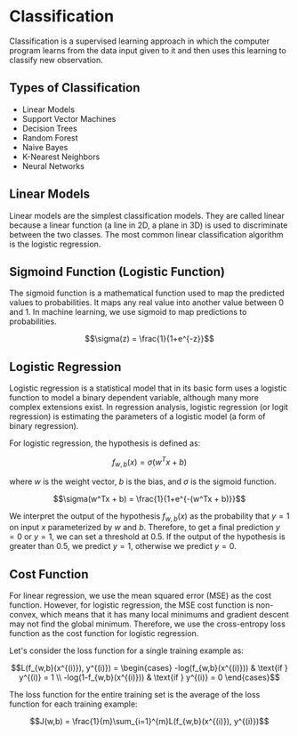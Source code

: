 # Classification
Classification is a supervised learning approach in which the computer program learns from the data input given to it and then uses this learning to classify new observation.

## Types of Classification
- Linear Models
- Support Vector Machines
- Decision Trees
- Random Forest
- Naive Bayes
- K-Nearest Neighbors
- Neural Networks

## Linear Models
Linear models are the simplest classification models. They are called linear because a linear function (a line in 2D, a plane in 3D) is used to discriminate between the two classes. The most common linear classification algorithm is the logistic regression.

## Sigmoind Function (Logistic Function)
The sigmoid function is a mathematical function used to map the predicted values to probabilities. It maps any real value into another value between 0 and 1. In machine learning, we use sigmoid to map predictions to probabilities.

$$\sigma(z) = \frac{1}{1+e^{-z}}$$

## Logistic Regression
Logistic regression is a statistical model that in its basic form uses a logistic function to model a binary dependent variable, although many more complex extensions exist. In regression analysis, logistic regression (or logit regression) is estimating the parameters of a logistic model (a form of binary regression).

For logistic regression, the hypothesis is defined as:

$$f_{w,b}(x) = \sigma(w^Tx + b)$$

where $w$ is the weight vector, $b$ is the bias, and $\sigma$ is the sigmoid function.

$$\sigma(w^Tx + b) = \frac{1}{1+e^{-(w^Tx + b)}}$$

We interpret the output of the hypothesis $f_{w,b}(x)$ as the probability that $y=1$ on input $x$ parameterized by $w$ and $b$. Therefore, to get a final prediction $y=0 \text{ or } y=1$, we can set a threshold at 0.5. If the output of the hypothesis is greater than 0.5, we predict $y=1$, otherwise we predict $y=0$.

## Cost Function
For linear regression, we use the mean squared error (MSE) as the cost function. However, for logistic regression, the MSE cost function is non-convex, which means that it has many local minimums and gradient descent may not find the global minimum. Therefore, we use the cross-entropy loss function as the cost function for logistic regression.

Let's consider the loss function for a single training example as:

$$L(f_{w,b}(x^{(i)}), y^{(i)}) = \begin{cases} 
-log(f_{w,b}(x^{(i)})) & \text{if } y^{(i)} = 1 \\ 
-log(1-f_{w,b}(x^{(i)})) & \text{if } y^{(i)} = 0 
\end{cases}$$

The loss function for the entire training set is the average of the loss function for each training example:

$$J(w,b) = \frac{1}{m}\sum_{i=1}^{m}L(f_{w,b}(x^{(i)}), y^{(i)})$$
